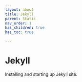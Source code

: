 ```yaml
---
layout: about
title: Jekyll
parent: Static
nav_order: 1
has_children: true
has_toc: true

---
```


# Jekyll

Installing and starting up Jekyll site.



